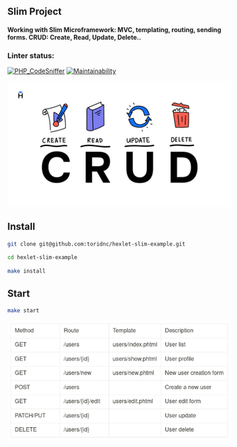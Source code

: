 ## Slim Project

#### Working with Slim Microframework: MVC, templating, routing, sending forms. CRUD: Create, Read, Update, Delete..

### Linter status:
[![PHP_CodeSniffer](https://github.com/toridnc/hexlet-slim-example/actions/workflows/project-check.yml/badge.svg)](https://github.com/toridnc/hexlet-slim-example/actions) [![Maintainability](https://api.codeclimate.com/v1/badges/32ff97bb9e5303e0d96f/maintainability)](https://codeclimate.com/github/toridnc/hexlet-slim-example/maintainability)

![Crud](/assets/crud2.png "Crud2")

## Install
```sh
git clone git@github.com:toridnc/hexlet-slim-example.git
```
```sh
cd hexlet-slim-example
```
```sh
make install
```

## Start
```sh
make start
```

![Crud](/assets/crud.png "Crud")